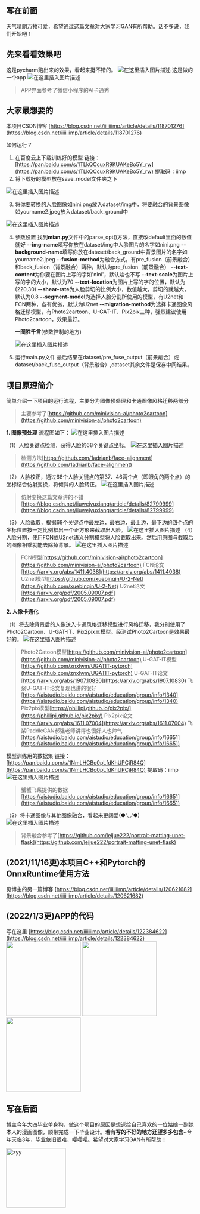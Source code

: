 ## 写在前面
天气晴朗万物可爱，希望通过这篇文章对大家学习GAN有所帮助。话不多说，我们开始吧！

## 先来看看效果吧
这是pycharm跑出来的效果，看起来挺不错的。
![在这里插入图片描述](https://img-blog.csdnimg.cn/20210713175706274.png?x-oss-process=image/watermark,type_ZmFuZ3poZW5naGVpdGk,shadow_10,text_aHR0cHM6Ly9ibG9nLmNzZG4ubmV0L2lpaWlpaWltcA==,size_16,color_FFFFFF,t_70#pic_center)
这是做的一个app
![在这里插入图片描述](https://img-blog.csdnimg.cn/20210713180500245.png?x-oss-process=image/watermark,type_ZmFuZ3poZW5naGVpdGk,shadow_10,text_aHR0cHM6Ly9ibG9nLmNzZG4ubmV0L2lpaWlpaWltcA==,size_16,color_FFFFFF,t_70)

> APP界面参考了微信小程序的AI卡通秀

## 大家最想要的

本项目CSDN博客
[https://blog.csdn.net/iiiiiiimp/article/details/118701276](https://blog.csdn.net/iiiiiiimp/article/details/118701276)


如何运行？
 1. 在百度云上下载训练好的模型
 链接：[https://pan.baidu.com/s/1TLkQCcuxR9KUAKeBo5Y_rw](https://pan.baidu.com/s/1TLkQCcuxR9KUAKeBo5Y_rw) 
 提取码：iimp 
 2. 将下载好的模型放在save_model文件夹之下
 
![在这里插入图片描述](https://img-blog.csdnimg.cn/20210713202019839.png?x-oss-process=image/watermark,type_ZmFuZ3poZW5naGVpdGk,shadow_10,text_aHR0cHM6Ly9ibG9nLmNzZG4ubmV0L2lpaWlpaWltcA==,size_16,color_FFFFFF,t_70#pic_center)

 3. 将你要转换的人脸图像如nini.png放入dataset/img中，将要融合的背景图像如yourname2.jpeg放入dataset/back_ground中
 
![在这里插入图片描述](https://img-blog.csdnimg.cn/20210713205924634.png?x-oss-process=image/watermark,type_ZmFuZ3poZW5naGVpdGk,shadow_10,text_aHR0cHM6Ly9ibG9nLmNzZG4ubmV0L2lpaWlpaWltcA==,size_16,color_FFFFFF,t_70#pic_center)

 4. 参数设置
 找到**mian.py**文件中的parse_opt()方法，直接改default里面的数值就好
 **--img-name**填写你放在dataset/img中人脸图片的名字如nini.png
 **--background-name**填写你放在dataset/back_ground中背景图片的名字如yourname2.jpeg
 **--fusion-method**为融合方式，有pre_fusion（前景融合）和back_fusion（背景融合）两种，默认为pre_fusion（前景融合）
 **--text-content**为你要在图片上写的字如'nini'，默认啥也不写
 **--text-scale**为图片上写的字的大小，默认为70
 **--text-location**为图片上写的字的位置，默认为(220,30)
 **--shear-rate**为人脸剪切的比例大小，数值越大，剪切的就越大，默认为0.8
 **--segment-model**为选择人脸分割所使用的模型，有U2net和FCN两种，各有优劣，默认为U2net
 **--migration-method**为选择卡通图像风格迁移模型，有Photo2cartoon、U-GAT-IT、Pix2pix三种，强烈建议使用Photo2cartoon，效果最好。
 
 	**一图胜千言**(参数控制的地方)
  
 	![在这里插入图片描述](https://img-blog.csdnimg.cn/20210714091342451.png?x-oss-process=image/watermark,type_ZmFuZ3poZW5naGVpdGk,shadow_10,text_aHR0cHM6Ly9ibG9nLmNzZG4ubmV0L2lpaWlpaWltcA==,size_16,color_FFFFFF,t_70#pic_center)
 
 5. 运行main.py文件
最后结果在dataset/pre_fuse_output（前景融合）或dataset/back_fuse_output（背景融合）,dataset其余文件是保存中间结果。
 
## 项目原理简介

简单介绍一下项目的运行流程，主要分为图像预处理和卡通图像风格迁移两部分

> 主要参考了[https://github.com/minivision-ai/photo2cartoon](https://github.com/minivision-ai/photo2cartoon)

 **1. 图像预处理**
 流程图如下：
 ![在这里插入图片描述](https://img-blog.csdnimg.cn/20210713214029473.png?x-oss-process=image/watermark,type_ZmFuZ3poZW5naGVpdGk,shadow_10,text_aHR0cHM6Ly9ibG9nLmNzZG4ubmV0L2lpaWlpaWltcA==,size_16,color_FFFFFF,t_70#pic_center)

（1）人脸关键点检测，获得人脸的68个关键点坐标。
 ![在这里插入图片描述](https://img-blog.csdnimg.cn/20210714092317427.png?x-oss-process=image/watermark,type_ZmFuZ3poZW5naGVpdGk,shadow_10,text_aHR0cHM6Ly9ibG9nLmNzZG4ubmV0L2lpaWlpaWltcA==,size_16,color_FFFFFF,t_70#pic_center)

> 检测方法[https://github.com/1adrianb/face-alignment](https://github.com/1adrianb/face-alignment)

 （2）人脸校正，通过68个人脸关键点的第37、46两个点（即眼角的两个点）的坐标结合仿射变换，将倾斜的人脸转正。
 ![在这里插入图片描述](https://img-blog.csdnimg.cn/20210714093605119.png?x-oss-process=image/watermark,type_ZmFuZ3poZW5naGVpdGk,shadow_10,text_aHR0cHM6Ly9ibG9nLmNzZG4ubmV0L2lpaWlpaWltcA==,size_16,color_FFFFFF,t_70#pic_center)

> 仿射变换这篇文章讲的不错[https://blog.csdn.net/liuweiyuxiang/article/details/82799999](https://blog.csdn.net/liuweiyuxiang/article/details/82799999)

（3）人脸截取，根据68个关键点中最左边，最右边，最上边，最下边的四个点的坐标位置按一定比例框出一个正方形来截取出人脸。
 ![在这里插入图片描述](https://img-blog.csdnimg.cn/20210714094014448.png?x-oss-process=image/watermark,type_ZmFuZ3poZW5naGVpdGk,shadow_10,text_aHR0cHM6Ly9ibG9nLmNzZG4ubmV0L2lpaWlpaWltcA==,size_16,color_FFFFFF,t_70#pic_center)
（4）人脸分割，使用FCN或U2net语义分割模型将人脸截取出来。然后用原图与截取后的图像相乘就能去除掉背景。
![在这里插入图片描述](https://img-blog.csdnimg.cn/20210714094752860.png?x-oss-process=image/watermark,type_ZmFuZ3poZW5naGVpdGk,shadow_10,text_aHR0cHM6Ly9ibG9nLmNzZG4ubmV0L2lpaWlpaWltcA==,size_16,color_FFFFFF,t_70#pic_center)

> FCN模型[https://github.com/minivision-ai/photo2cartoon](https://github.com/minivision-ai/photo2cartoon)
> FCN论文[https://arxiv.org/abs/1411.4038](https://arxiv.org/abs/1411.4038)
> U2net模型[https://github.com/xuebinqin/U-2-Net](https://github.com/xuebinqin/U-2-Net)
> U2net论文[https://arxiv.org/pdf/2005.09007.pdf](https://arxiv.org/pdf/2005.09007.pdf)

 **2. 人像卡通化**

（1）将去除背景后的人像送入卡通风格迁移模型进行风格迁移，我分别使用了Photo2Cartoon、U-GAT-IT、Pix2pix三模型。经测试Photo2Cartoon是效果最好的。
 ![在这里插入图片描述](https://img-blog.csdnimg.cn/20210714095905105.png?x-oss-process=image/watermark,type_ZmFuZ3poZW5naGVpdGk,shadow_10,text_aHR0cHM6Ly9ibG9nLmNzZG4ubmV0L2lpaWlpaWltcA==,size_16,color_FFFFFF,t_70#pic_center)

> Photo2Catoon模型[https://github.com/minivision-ai/photo2cartoon](https://github.com/minivision-ai/photo2cartoon)
> U-GAT-IT模型[https://github.com/znxlwm/UGATIT-pytorch](https://github.com/znxlwm/UGATIT-pytorch)
> U-GAT-IT论文[https://arxiv.org/abs/1907.10830](https://arxiv.org/abs/1907.10830) 
> 飞桨U-GAT-IT论文复现也讲的很好 [https://aistudio.baidu.com/aistudio/education/group/info/1340](https://aistudio.baidu.com/aistudio/education/group/info/1340)
> Pix2pix模型[https://phillipi.github.io/pix2pix/](https://phillipi.github.io/pix2pix/)
> Pix2pix论文[https://arxiv.org/abs/1611.07004](https://arxiv.org/abs/1611.07004)
> 飞桨PaddleGAN郝强老师讲得也很好人也帅气[https://aistudio.baidu.com/aistudio/education/group/info/16651](https://aistudio.baidu.com/aistudio/education/group/info/16651)

模型训练用的数据集
链接：[https://pan.baidu.com/s/1NmLHCBo0pLfdKhUPCjR84Q](https://pan.baidu.com/s/1NmLHCBo0pLfdKhUPCjR84Q) 
提取码：iimp 
![在这里插入图片描述](https://img-blog.csdnimg.cn/20210714102531796.png?x-oss-process=image/watermark,type_ZmFuZ3poZW5naGVpdGk,shadow_10,text_aHR0cHM6Ly9ibG9nLmNzZG4ubmV0L2lpaWlpaWltcA==,size_16,color_FFFFFF,t_70#pic_center)

> 蟹蟹飞桨提供的数据[https://aistudio.baidu.com/aistudio/education/group/info/16651](https://aistudio.baidu.com/aistudio/education/group/info/16651)

（2）将卡通图像与其他图像融合，看起来更阔爱(●'◡'●)
![在这里插入图片描述](https://img-blog.csdnimg.cn/20210714101559341.png?x-oss-process=image/watermark,type_ZmFuZ3poZW5naGVpdGk,shadow_10,text_aHR0cHM6Ly9ibG9nLmNzZG4ubmV0L2lpaWlpaWltcA==,size_16,color_FFFFFF,t_70#pic_center)

> 背景融合参考了[https://github.com/leijue222/portrait-matting-unet-flask](https://github.com/leijue222/portrait-matting-unet-flask)

## (2021/11/16更)本项目C++和Pytorch的OnnxRuntime使用方法
见博主的另一篇博客
[https://blog.csdn.net/iiiiiiimp/article/details/120621682](https://blog.csdn.net/iiiiiiimp/article/details/120621682)

## (2022/1/3更)APP的代码
写在这里
[https://blog.csdn.net/iiiiiiimp/article/details/122384622](https://blog.csdn.net/iiiiiiimp/article/details/122384622)
<img src="https://img-blog.csdnimg.cn/229e19ad99f848c181d1ca7bf60ede4e.gif" width="200"> <img src="https://img-blog.csdnimg.cn/d095c6d03d2c4951ad039b7fd90714b3.gif" width="200"> <img src="https://img-blog.csdnimg.cn/cd66cf9f32ba4297a3ad241a859387bc.gif" width="200">

## 写在后面
博主今年大四毕业单身狗，做这个项目的原因是想送给自己喜欢的一位姑娘一副她本人的漫画图像，顺带完成一下毕业设计。**若有写的不好的地方还望多多包含**~今年天临3年，毕业依旧很难，嘤嘤嘤。希望对大家学习GAN有所帮助！

<img width="160" alt="zyy" src="https://user-images.githubusercontent.com/47819608/147376046-d067ac63-23dd-4bb8-a167-3c14d7b9ca57.png">

